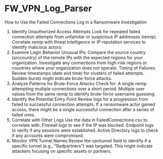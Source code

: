 # FW_VPN_Log_Parser

How to Use the Failed Connections Log in a Ransomware Investigation
1. Identify Unauthorized Access Attempts
Look for repeated failed connection attempts from unfamiliar or suspicious IP addresses (remip).
Correlate remip with threat intelligence or IP reputation services to identify malicious actors.
2. Examine Login Behavior
Unusual IPs:
Compare the source country (srccountry) of the remote IPs with the expected regions for your organization.
Investigate any connections from high-risk regions or countries where your organization does not operate.
Timing of Failures:
Review timestamps (date and time) for clusters of failed attempts. Sudden bursts might indicate brute-force attacks.
3. Analyze Patterns for Brute-Force Attacks
Check for:
A single remip attempting multiple connections over a short period.
Multiple user values from the same remip to identify brute-force username guessing.
4. Identify the Potential Entry Point
Review logs for a progression from failed to successful connection attempts.
If a ransomware actor gained access, there might be a single successful connection after a series of failed ones.
5. Correlate with Other Logs
Use the data in FailedConnections.csv to correlate with:
Firewall logs to see if the IP was blocked.
Endpoint logs to verify if any sessions were established.
Active Directory logs to check if any accounts were compromised.
6. Monitor VPN Tunnel Names
Review the vpntunnel field to identify if a specific tunnel (e.g., "Radpartners") was targeted. This might indicate attackers focusing on specific assets or partners.
